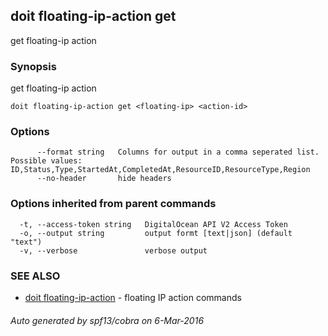 ## doit floating-ip-action get

get floating-ip action

### Synopsis


get floating-ip action

```
doit floating-ip-action get <floating-ip> <action-id>
```

### Options

```
      --format string   Columns for output in a comma seperated list. Possible values: ID,Status,Type,StartedAt,CompletedAt,ResourceID,ResourceType,Region
      --no-header       hide headers
```

### Options inherited from parent commands

```
  -t, --access-token string   DigitalOcean API V2 Access Token
  -o, --output string         output formt [text|json] (default "text")
  -v, --verbose               verbose output
```

### SEE ALSO
* [doit floating-ip-action](doit_floating-ip-action.md)	 - floating IP action commands

###### Auto generated by spf13/cobra on 6-Mar-2016
